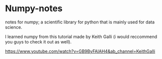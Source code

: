 # Numpy-notes
notes for numpy; a scientific library for python that is mainly used for data science.

I learned numpy from this tutorial made by Keith Galli (i would reccommend you guys to check it out as well).

https://www.youtube.com/watch?v=GB9ByFAIAH4&ab_channel=KeithGalli
